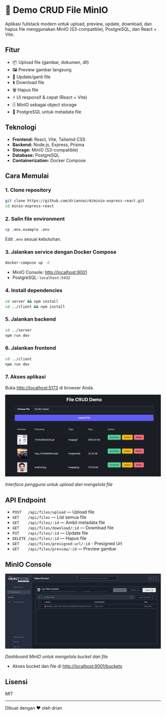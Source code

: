 # 🚀 Demo CRUD File MinIO

Aplikasi fullstack modern untuk upload, preview, update, download, dan hapus file menggunakan MinIO (S3-compatible), PostgreSQL, dan React + Vite.

## Fitur

- 📦 Upload file (gambar, dokumen, dll)
- 🖼️ Preview gambar langsung
- 📝 Update/ganti file
- ⬇️ Download file
- 🗑️ Hapus file
- ⚡ UI responsif & cepat (React + Vite)
- 🗄️ MinIO sebagai object storage
- 🐘 PostgreSQL untuk metadata file

## Teknologi

- **Frontend:** React, Vite, Tailwind CSS
- **Backend:** Node.js, Express, Prisma
- **Storage:** MinIO (S3-compatible)
- **Database:** PostgreSQL
- **Containerization:** Docker Compose

## Cara Memulai

### 1. Clone repository

```bash
git clone https://github.com/driannaird/minio-express-react.git
cd minio-express-react
```

### 2. Salin file environment

```bash
cp .env.example .env
```

Edit `.env` sesuai kebutuhan.

### 3. Jalankan service dengan Docker Compose

```bash
docker-compose up -d
```

- MinIO Console: [http://localhost:9001](http://localhost:9001)
- PostgreSQL: `localhost:5432`

### 4. Install dependencies

```bash
cd server && npm install
cd ../client && npm install
```

### 5. Jalankan backend

```bash
cd ../server
npm run dev
```

### 6. Jalankan frontend

```bash
cd ../client
npm run dev
```

### 7. Akses aplikasi

Buka [http://localhost:5173](http://localhost:5173) di browser Anda.

![Client Interface](static/client.png)

_Interface pengguna untuk upload dan mengelola file_

## API Endpoint

- `POST   /api/files/upload` — Upload file
- `GET    /api/files` — List semua file
- `GET    /api/files/:id` — Ambil metadata file
- `GET    /api/files/download/:id` — Download file
- `PUT    /api/files/:id` — Update file
- `DELETE /api/files/:id` — Hapus file
- `GET    /api/files/presigned-url/:id` - Presigned Url
- `GET    /api/files/preview/:id` — Preview gambar

## MinIO Console

![MinIO Panel](static/minio-panel.png)

_Dashboard MinIO untuk mengelola bucket dan file_

- Akses bucket dan file di [http://localhost:9001/buckets](http://localhost:9001/buckets)

## Lisensi

MIT

---

Dibuat dengan ❤️ oleh drian
